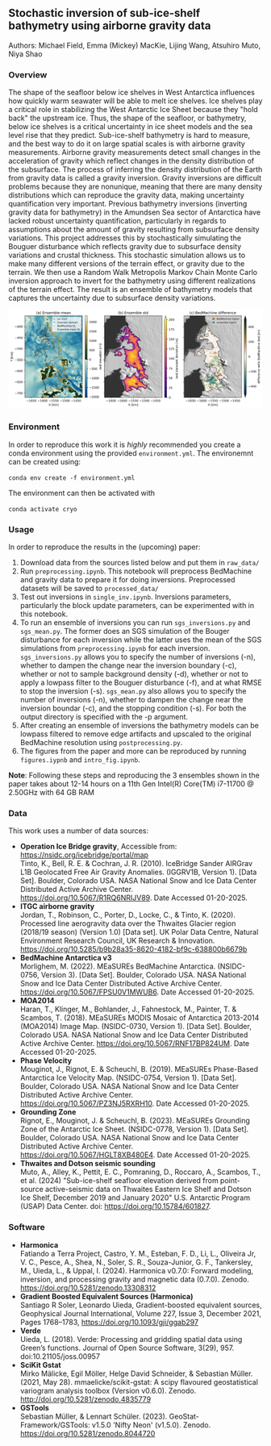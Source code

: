 ## Stochastic inversion of sub-ice-shelf bathymetry using airborne gravity data

Authors: Michael Field, Emma (Mickey) MacKie, Lijing Wang, Atsuhiro Muto, Niya Shao

### Overview

The shape of the seafloor below ice shelves in West Antarctica influences how quickly warm seawater will be able to melt ice shelves. Ice shelves play a critical role in stabilizing the West Antarctic Ice Sheet because they "hold back" the upstream ice. Thus, the shape of the seafloor, or bathymetry, below ice shelves is a critical uncertainty in ice sheet models and the sea level rise that they predict. Sub-ice-shelf bathymetry is hard to measure, and the best way to do it on large spatial scales is with airborne gravity measurements. Airborne gravity measurements detect small changes in the acceleration of gravity which reflect changes in the density distribution of the subsurface. The process of inferring the density distribution of the Earth from gravity data is called a gravity inversion. Gravity inversions are difficult problems because they are nonunique, meaning that there are many density distributions which can reproduce the gravity data, making uncertainty quantification very important. Previous bathymetry inversions (inverting gravity data for bathymetry) in the Amundsen Sea sector of Antarctica have lacked robust uncertainty quantification, particularly in regards to assumptions about the amount of gravity resulting from subsurface density variations. This project addresses this by stochastically simulating the Bouguer disturbance which reflects gravity due to subsurface density variations and crustal thickness. This stochastic simulation allows us to make many different versions of the terrain effect, or gravity due to the terrain. We then use a Random Walk Metropolis Markov Chain Monte Carlo inversion approach to invert for the bathymetry using different realizations of the terrain effect. The result is an ensemble of bathymetry models that captures the uncertainty due to subsurface density variations.

<img src="./figures/cd_up_mean_std_difff.png" width="800"/>

### Environment

In order to reproduce this work it is *highly* recommended you create a conda environment using the provided `environment.yml`. The environemnt can be created using:

`conda env create -f environment.yml`

The environment can then be activated with

`conda activate cryo`

### Usage

In order to reproduce the results in the (upcoming) paper:

1. Download data from the sources listed below and put them in `raw_data/`
2. Run `preprocessing.ipynb`. This notebook will preprocess BedMachine and gravity data to prepare it for doing inversions. Preprocessed datasets will be saved to `processed_data/`
3. Test out inversions in `single_inv.ipynb`. Inversions parameters, particularly the block update parameters, can be experimented with in this notebook.
4. To run an ensemble of inversions you can run `sgs_inversions.py` and `sgs_mean.py`. The former does an SGS simulation of the Bouger disturbance for each inversion while the latter uses the mean of the SGS simulations from `preprocessing.ipynb` for each inversion. `sgs_inversions.py` allows you to specify the number of inversions (-n), whether to dampen the change near the inversion boundary (-c), whether or not to sample background density (-d), whether or not to apply a lowpass filter to the Bouguer disturbance (-f), and at what RMSE to stop the inversion (-s). `sgs_mean.py` also allows you to specify the number of inversions (-n), whether to dampen the change near the inversion boundar (-c), and the stopping condition (-s). For both the output directory is specified with the -p argument.
5. After creating an ensemble of inversions the bathymetry models can be lowpass filtered to remove edge artifacts and upscaled to the original BedMachine resolution using `postprocessing.py`.
6. The figures from the paper and more can be reproduced by running `figures.iypnb` and `intro_fig.ipynb`.

**Note**: Following these steps and reproducing the 3 ensembles shown in the paper takes about 12-14 hours on a 11th Gen Intel(R) Core(TM) i7-11700 @ 2.50GHz with 64 GB RAM

### Data

This work uses a number of data sources:

* **Operation Ice Bridge gravity**, Accessible from: https://nsidc.org/icebridge/portal/map  
  Tinto, K., Bell, R. E. & Cochran, J. R. (2010). IceBridge Sander AIRGrav L1B Geolocated Free Air Gravity Anomalies. (IGGRV1B, Version 1). [Data Set]. Boulder, Colorado USA. NASA National Snow and Ice Data Center Distributed Active Archive Center. https://doi.org/10.5067/R1RQ6NRIJV89. Date Accessed 01-20-2025.
* **ITGC airborne gravity**  
  Jordan, T., Robinson, C., Porter, D., Locke, C., & Tinto, K. (2020). Processed line aerogravity data over the Thwaites Glacier region (2018/19 season) (Version 1.0) [Data set]. UK Polar Data Centre, Natural Environment Research Council, UK Research & Innovation. https://doi.org/10.5285/b9b28a35-8620-4182-bf9c-638800b6679b 
* **BedMachine Antarctica v3**  
  Morlighem, M. (2022). MEaSUREs BedMachine Antarctica. (NSIDC-0756, Version 3). [Data Set]. Boulder, Colorado USA. NASA National Snow and Ice Data Center Distributed Active Archive Center. https://doi.org/10.5067/FPSU0V1MWUB6. Date Accessed 01-20-2025.
* **MOA2014**  
  Haran, T., Klinger, M., Bohlander, J., Fahnestock, M., Painter, T. & Scambos, T. (2018). MEaSUREs MODIS Mosaic of Antarctica 2013-2014 (MOA2014) Image Map. (NSIDC-0730, Version 1). [Data Set]. Boulder, Colorado USA. NASA National Snow and Ice Data Center Distributed Active Archive Center. https://doi.org/10.5067/RNF17BP824UM. Date Accessed 01-20-2025.
* **Phase Velocity**  
  Mouginot, J., Rignot, E. & Scheuchl, B. (2019). MEaSUREs Phase-Based Antarctica Ice Velocity Map. (NSIDC-0754, Version 1). [Data Set]. Boulder, Colorado USA. NASA National Snow and Ice Data Center Distributed Active Archive Center. https://doi.org/10.5067/PZ3NJ5RXRH10. Date Accessed 01-20-2025.
* **Grounding Zone**  
  Rignot, E., Mouginot, J. & Scheuchl, B. (2023). MEaSUREs Grounding Zone of the Antarctic Ice Sheet. (NSIDC-0778, Version 1). [Data Set]. Boulder, Colorado USA. NASA National Snow and Ice Data Center Distributed Active Archive Center. https://doi.org/10.5067/HGLT8XB480E4. Date Accessed 01-20-2025.
* **Thwaites and Dotson seismic sounding**  
  Muto, A., Alley, K., Pettit, E. C., Pomraning, D., Roccaro, A., Scambos, T., et al. (2024) "Sub-ice-shelf seafloor elevation derived from point-source active-seismic data on Thwaites Eastern Ice Shelf and Dotson Ice Shelf, December 2019 and January 2020" U.S. Antarctic Program (USAP) Data Center. doi: https://doi.org/10.15784/601827.

### Software

* **Harmonica**  
  Fatiando a Terra Project, Castro, Y. M., Esteban, F. D., Li, L., Oliveira Jr, V. C., Pesce, A., Shea, N., Soler, S. R., Souza-Junior, G. F., Tankersley, M., Uieda, L., & Uppal, I. (2024). Harmonica v0.7.0: Forward modeling, inversion, and processing gravity and magnetic data (0.7.0). Zenodo. https://doi.org/10.5281/zenodo.13308312
* **Gradient Boosted Equivalent Sources (Harmonica)**  
  Santiago R Soler, Leonardo Uieda, Gradient-boosted equivalent sources, Geophysical Journal International, Volume 227, Issue 3, December 2021, Pages 1768–1783, https://doi.org/10.1093/gji/ggab297
* **Verde**  
  Uieda, L. (2018). Verde: Processing and gridding spatial data using Green’s functions. Journal of Open Source Software, 3(29), 957. doi:10.21105/joss.00957
* **SciKit Gstat**  
  Mirko Mälicke, Egil Möller, Helge David Schneider, & Sebastian Müller. (2021, May 28). mmaelicke/scikit-gstat: A scipy flavoured geostatistical variogram analysis toolbox (Version v0.6.0). Zenodo. http://doi.org/10.5281/zenodo.4835779
* **GSTools**  
  Sebastian Müller, & Lennart Schüler. (2023). GeoStat-Framework/GSTools: v1.5.0 'Nifty Neon' (v1.5.0). Zenodo. https://doi.org/10.5281/zenodo.8044720

